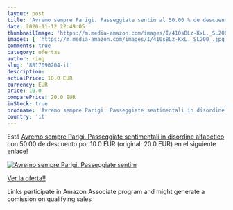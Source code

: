 ```yaml
---
layout: post
title: 'Avremo sempre Parigi. Passeggiate sentim al 50.00 % de descuento'
date: 2020-11-12 22:49:05
thumbnailImage: 'https://m.media-amazon.com/images/I/410sBLz-KxL._SL200_.jpg'
images: [ 'https://m.media-amazon.com/images/I/410sBLz-KxL._SL200_.jpg' ]
comments: true
category: ofertas
author: ring
slug: '8817090204-it'
description:
actualPrice: 10.0 EUR
currency: EUR
price: 10.0
comparePrice: 20.0 EUR
inStock: true
prodname: 'Avremo sempre Parigi. Passeggiate sentimentali in disordine alfabetico'
country: 'it'
---
```


Está [Avremo sempre Parigi. Passeggiate sentimentali in disordine alfabetico](https://www.amazon.it/dp/8817090204/?tag=tolees00-21) con 50.00 de descuento por 10.0 EUR (original: 20.0 EUR) en el siguiente enlace!

[![Avremo sempre Parigi. Passeggiate sentim](https://m.media-amazon.com/images/I/410sBLz-KxL._SL200_.jpg)](https://www.amazon.it/dp/8817090204/?tag=tolees00-21)

[Ver la oferta!!](https://www.amazon.it/dp/8817090204/?tag=tolees00-21)

Links participate in Amazon Associate program and might generate a comission on qualifying sales


